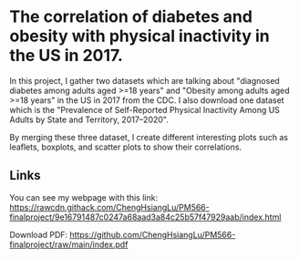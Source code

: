 # **The correlation of diabetes and obesity with physical inactivity in the US in 2017.**

In this project, I gather two datasets which are talking about "diagnosed diabetes among adults aged >=18 years" and "Obesity among adults aged >=18 years" in the US in 2017 from the CDC. I also download one dataset which is the "Prevalence of Self-Reported Physical Inactivity Among US Adults by State and Territory, 2017–2020".

By merging these three dataset, I create different interesting plots such as leaflets, boxplots, and scatter plots to show their correlations.

## Links

You can see my webpage with this link:
https://rawcdn.githack.com/ChengHsiangLu/PM566-finalproject/9e16791487c0247a68aad3a84c25b57f47929aab/index.html

Download PDF:
https://github.com/ChengHsiangLu/PM566-finalproject/raw/main/index.pdf



